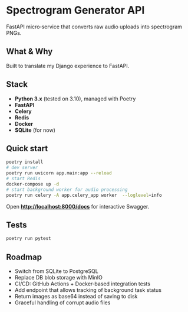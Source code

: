 # Spectrogram Generator API

FastAPI micro‑service that converts raw audio uploads into spectrogram PNGs.

## What & Why

Built to translate my Django experience to FastAPI.

## Stack

* **Python 3.x** (tested on 3.10), managed with Poetry
* **FastAPI**
* **Celery** 
* **Redis**
* **Docker**
* **SQLite** (for now)


## Quick start

```bash
poetry install
# dev server
poetry run uvicorn app.main:app --reload
# start Redis
docker-compose up -d 
# start background worker for audio processing
poetry run celery -A app.celery_app worker  --loglevel=info
```

Open **[http://localhost:8000/docs](http://localhost:8000/docs)** for interactive Swagger.

## Tests

```bash
poetry run pytest
```

## Roadmap

* Switch from SQLite to PostgreSQL
* Replace DB blob storage with MinIO
* CI/CD: GitHub Actions + Docker‑based integration tests
* Add endpoint that allows tracking of background task status
* Return images as base64 instead of saving to disk
* Graceful handling of corrupt audio files
